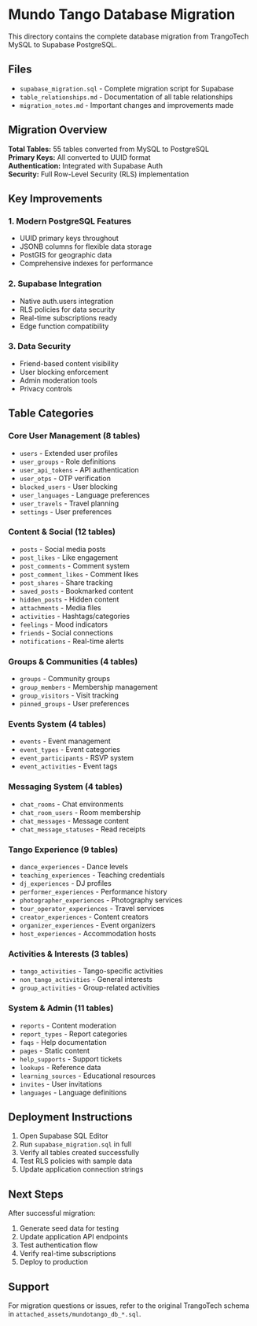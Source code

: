 # Mundo Tango Database Migration

This directory contains the complete database migration from TrangoTech MySQL to Supabase PostgreSQL.

## Files

- `supabase_migration.sql` - Complete migration script for Supabase
- `table_relationships.md` - Documentation of all table relationships
- `migration_notes.md` - Important changes and improvements made

## Migration Overview

**Total Tables:** 55 tables converted from MySQL to PostgreSQL  
**Primary Keys:** All converted to UUID format  
**Authentication:** Integrated with Supabase Auth  
**Security:** Full Row-Level Security (RLS) implementation  

## Key Improvements

### 1. Modern PostgreSQL Features
- UUID primary keys throughout
- JSONB columns for flexible data storage
- PostGIS for geographic data
- Comprehensive indexes for performance

### 2. Supabase Integration
- Native auth.users integration
- RLS policies for data security
- Real-time subscriptions ready
- Edge function compatibility

### 3. Data Security
- Friend-based content visibility
- User blocking enforcement
- Admin moderation tools
- Privacy controls

## Table Categories

### Core User Management (8 tables)
- `users` - Extended user profiles
- `user_groups` - Role definitions
- `user_api_tokens` - API authentication
- `user_otps` - OTP verification
- `blocked_users` - User blocking
- `user_languages` - Language preferences
- `user_travels` - Travel planning
- `settings` - User preferences

### Content & Social (12 tables)
- `posts` - Social media posts
- `post_likes` - Like engagement
- `post_comments` - Comment system
- `post_comment_likes` - Comment likes
- `post_shares` - Share tracking
- `saved_posts` - Bookmarked content
- `hidden_posts` - Hidden content
- `attachments` - Media files
- `activities` - Hashtags/categories
- `feelings` - Mood indicators
- `friends` - Social connections
- `notifications` - Real-time alerts

### Groups & Communities (4 tables)
- `groups` - Community groups
- `group_members` - Membership management
- `group_visitors` - Visit tracking
- `pinned_groups` - User preferences

### Events System (4 tables)
- `events` - Event management
- `event_types` - Event categories
- `event_participants` - RSVP system
- `event_activities` - Event tags

### Messaging System (4 tables)
- `chat_rooms` - Chat environments
- `chat_room_users` - Room membership
- `chat_messages` - Message content
- `chat_message_statuses` - Read receipts

### Tango Experience (9 tables)
- `dance_experiences` - Dance levels
- `teaching_experiences` - Teaching credentials
- `dj_experiences` - DJ profiles
- `performer_experiences` - Performance history
- `photographer_experiences` - Photography services
- `tour_operator_experiences` - Travel services
- `creator_experiences` - Content creators
- `organizer_experiences` - Event organizers
- `host_experiences` - Accommodation hosts

### Activities & Interests (3 tables)
- `tango_activities` - Tango-specific activities
- `non_tango_activities` - General interests
- `group_activities` - Group-related activities

### System & Admin (11 tables)
- `reports` - Content moderation
- `report_types` - Report categories
- `faqs` - Help documentation
- `pages` - Static content
- `help_supports` - Support tickets
- `lookups` - Reference data
- `learning_sources` - Educational resources
- `invites` - User invitations
- `languages` - Language definitions

## Deployment Instructions

1. Open Supabase SQL Editor
2. Run `supabase_migration.sql` in full
3. Verify all tables created successfully
4. Test RLS policies with sample data
5. Update application connection strings

## Next Steps

After successful migration:
1. Generate seed data for testing
2. Update application API endpoints
3. Test authentication flow
4. Verify real-time subscriptions
5. Deploy to production

## Support

For migration questions or issues, refer to the original TrangoTech schema in `attached_assets/mundotango_db_*.sql`.